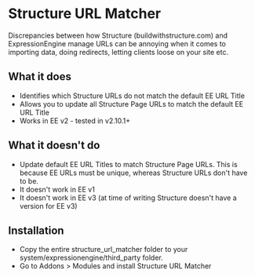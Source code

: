 # Structure URL Matcher

Discrepancies between how Structure (buildwithstructure.com) and ExpressionEngine manage URLs can be annoying when it comes to importing data, doing redirects, letting clients loose on your site etc.

## What it does
* Identifies which Structure URLs do not match the default EE URL Title
* Allows you to update all Structure Page URLs to match the default EE URL Title
* Works in EE v2 - tested in v2.10.1+

## What it doesn't do
* Update default EE URL Titles to match Structure Page URLs. This is because EE URLs must be unique, whereas Structure URLs don't have to be.
* It doesn't work in EE v1
* It doesn't work in EE v3 (at time of writing Structure doesn't have a version for EE v3)

## Installation

* Copy the entire structure_url_matcher folder to your system/expressionengine/third_party folder.
* Go to Addons > Modules and install Structure URL Matcher
